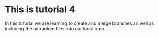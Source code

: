 # This is tutorial 4

In this tutorial we are learning to create and merge branches as well as including the untracked files into our local repo
